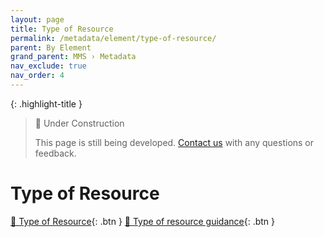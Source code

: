 ```yaml
---
layout: page
title: Type of Resource
permalink: /metadata/element/type-of-resource/
parent: By Element
grand_parent: MMS › Metadata
nav_exclude: true
nav_order: 4
---
```


{: .highlight-title }
> 🚧 Under Construction
>
> This page is still being developed. [Contact us](/metadata-documentation/contact/) with any questions or feedback.

# Type of Resource

[📄 Type of Resource](https://docs.google.com/document/d/1N0SPLyki9TJ56Gg5tOxB9H9h8Ztfmbxt8Zxve_yAbn8/edit){: .btn }
[📄 Type of resource guidance](https://docs.google.com/document/d/1mGesTCcf8cNrZ_L-sFtj3sVjoGVTusS3QA88EDOB9UA/edit){: .btn }